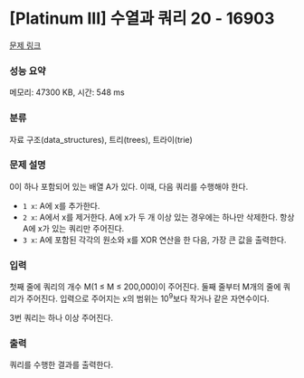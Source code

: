 # [Platinum III] 수열과 쿼리 20 - 16903 

[문제 링크](https://www.acmicpc.net/problem/16903) 

### 성능 요약

메모리: 47300 KB, 시간: 548 ms

### 분류

자료 구조(data_structures), 트리(trees), 트라이(trie)

### 문제 설명

<p>0이 하나 포함되어 있는 배열 A가 있다. 이때, 다음 쿼리를 수행해야 한다.</p>

<ul>
	<li><code>1 x</code>: A에 x를 추가한다.</li>
	<li><code>2 x</code>: A에서 x를 제거한다. A에 x가 두 개 이상 있는 경우에는 하나만 삭제한다. 항상 A에 x가 있는 쿼리만 주어진다.</li>
	<li><code>3 x</code>: A에 포함된 각각의 원소와 x를 XOR 연산을 한 다음, 가장 큰 값을 출력한다.</li>
</ul>

### 입력 

 <p>첫째 줄에 쿼리의 개수 M(1 ≤ M ≤ 200,000)이 주어진다. 둘째 줄부터 M개의 줄에 쿼리가 주어진다. 입력으로 주어지는 x의 범위는 10<sup>9</sup>보다 작거나 같은 자연수이다.</p>

<p>3번 쿼리는 하나 이상 주어진다.</p>

### 출력 

 <p>쿼리를 수행한 결과를 출력한다.</p>

